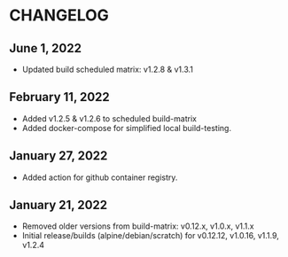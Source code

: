 # CHANGELOG

## June 1, 2022
  * Updated build scheduled matrix: v1.2.8 & v1.3.1

## February 11, 2022
  * Added v1.2.5 & v1.2.6 to scheduled build-matrix
  * Added docker-compose for simplified local build-testing.

## January 27, 2022
  * Added action for github container registry.

## January 21, 2022
  * Removed older versions from build-matrix: v0.12.x, v1.0.x, v1.1.x
  * Initial release/builds (alpine/debian/scratch) for v0.12.12, v1.0.16, v1.1.9, v1.2.4
